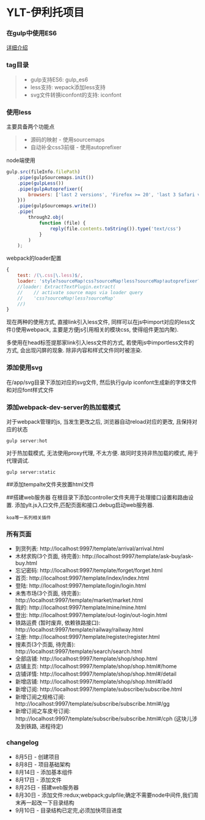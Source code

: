 YLT-伊利托项目
===================

### 在gulp中使用ES6

[详细介绍](https://github.com/wangchi/using-es6-with-gulp)

### tag目录
> - gulp支持ES6: gulp_es6
> - less支持: wepack添加less支持
> - svg文件转换iconfont的支持: iconfont

### 使用less
主要具备两个功能点
> - 源码的映射 - 使用sourcemaps
> - 自动补全css3前缀 - 使用autoprefixer

node端使用
```javascript
gulp.src(fileInfo.filePath)
    .pipe(gulpSourcemaps.init())
    .pipe(gulpLess())
    .pipe(gulpAutoprefixer({
        browsers: ['last 2 versions', 'Firefox >= 20', 'last 3 Safari versions', 'last 2 Explorer versions']
    }))
    .pipe(gulpSourcemaps.write())
    .pipe(
        through2.obj(
            function (file) {
                reply(file.contents.toString()).type('text/css')
            }
        )
    );
```

webpack的loader配置
```javascript
{
    test: /(\.css|\.less)$/,
    loader: 'style?sourceMap!css?sourceMap!less?sourceMap!autoprefixer?{browsers:["last 2 versions", "Firefox >= 20", "last 3 Safari versions", "last 2 Explorer versions"]}'
    //loader: ExtractTextPlugin.extract(
    //    // activate source maps via loader query
    //    'css?sourceMap!less?sourceMap'
    //)
}
```

现在两种的使用方式, 直接link引入less文件, 同样可以在js中import对应的less文件()使用webpack, 主要是方便js引用相关的模块css, 使得组件更加内聚).

多使用在head标签提那家link引入less文件的方式, 若使用js中importless文件的方式, 会出现闪屏的现象. 除非内容和样式文件同时被渲染.

### 添加使用svg
在/app/svg目录下添加对应的svg文件, 然后执行gulp iconfont生成新的字体文件和对应font样式文件


### 添加webpack-dev-server的热加载模式
对于webpack管理的js, 当发生更改之后, 浏览器自动reload对应的更改, 且保持对应的状态

```shell
gulp server:hot
````

对于热加载模式, 无法使用proxy代理, 不太方便. 故同时支持非热加载的模式, 用于代理调试.

```shell
gulp server:static
```
##添加tempalte文件夹放置html文件

##搭建web服务器
在根目录下添加controller文件夹用于处理接口设置和路由设置.
添加ylt.js入口文件,匹配页面和接口.debug启动web服务器.

```shell
koa等一系列相关插件
```

### 所有页面

* 到货列表: http://localhost:9997/template/arrival/arrival.html
* 木材求购(3个页面, 待完善): http://localhost:9997/template/ask-buy/ask-buy.html
* 忘记密码: http://localhost:9997/template/forget/forget.html
* 首页: http://localhost:9997/template/index/index.html
* 登陆: http://localhost:9997/template/login/login.html
* 未售市场(3个页面, 待完善): http://localhost:9997/template/market/market.html
* 我的: http://localhost:9997/template/mine/mine.html
* 登出: http://localhost:9997/template/out-login/out-login.html
* 铁路运费 (暂时废弃, 依赖铁路接口): http://localhost:9997/template/railway/railway.html
* 注册: http://localhost:9997/template/register/register.html
* 搜素页(3个页面, 待完善): http://localhost:9997/template/search/search.html
* 全部店铺: http://localhost:9997/template/shop/shop.html
* 店铺主页: http://localhost:9997/template/shop/shop.html#/home
* 店铺详情: http://localhost:9997/template/shop/shop.html#/detail
* 新增店铺: http://localhost:9997/template/shop/shop.html#/add
* 新增订阅: http://localhost:9997/template/subscribe/subscribe.html
* 新增订阅之规格订阅: http://localhost:9997/template/subscribe/subscribe.html#/gg
* 新增订阅之车皮号订阅: http://localhost:9997/template/subscribe/subscribe.html#/cph (这块儿涉及到铁路, 进程待定)

### changelog

* 8月5日 - 创建项目
* 8月8日 - 项目基础架构
* 8月14日 - 添加基本组件
* 8月17日 - 添加文件
* 8月25日 - 搭建web服务器
* 8月30日 - 添加文件:redux;webpack;gulpfile;确定不需要node中间件,我们周末再一起改一下目录结构
* 9月10日 - 目录结构已定完,必须加快项目进度
